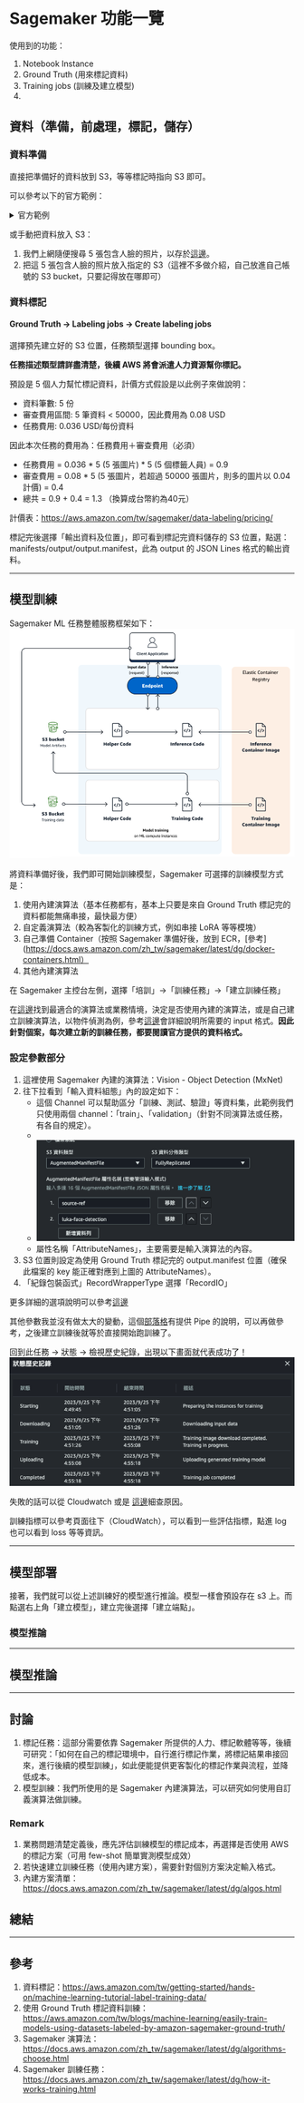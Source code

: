 # Sagemaker 功能一覽

使用到的功能：
1. Notebook Instance
2. Ground Truth (用來標記資料)
3. Training jobs (訓練及建立模型)
4. 

## 資料（準備，前處理，標記，儲存）

### 資料準備

直接把準備好的資料放到 S3，等等標記時指向 S3 即可。

可以參考以下的官方範例：
<details><summary>官方範例</summary>
建立一個 Notebook Instance（或其他可以 access 到 aws 的環境，包含local terminal、local python file 等等，只要可以 access 都可以）

以 Sagemaker Notebook Instance 為例，建立 notebook instance 後，開啟一個 .ipynb file，執行以下程式，正常執行後即把資料 download 到 S3 了。
```python
import sagemaker

sess = sagemaker.Session()
bucket = sess.default_bucket()

!aws s3 sync s3://sagemaker-sample-files/datasets/image/caltech-101/inference/ s3://{bucket}/ground-truth-demo/images/

print('Copy and paste the below link into a web browser to confirm the ten images were successfully uploaded to your bucket:')
print(f'https://s3.console.aws.amazon.com/s3/buckets/{bucket}/ground-truth-demo/images/')

print('\nWhen prompted by Sagemaker to enter the S3 location for input datasets, you can paste in the below S3 URL')

print(f's3://{bucket}/ground-truth-demo/images/')

print('\nWhen prompted by Sagemaker to Specify a new location, you can paste in the below S3 URL')

print(f's3://{bucket}/ground-truth-demo/labeled-data/')
```
</details>

或手動把資料放入 S3：
1. 我們上網隨便搜尋 5 張包含人臉的照片，以存於[這邊](../data/)。
2. 把這 5 張包含人臉的照片放入指定的 S3（這裡不多做介紹，自己放進自己帳號的 S3 bucket，只要記得放在哪即可）

### 資料標記

#### Ground Truth -> Labeling jobs -> Create labeling jobs

選擇預先建立好的 S3 位置，任務類型選擇 bounding box。

**任務描述類型請詳盡清楚，後續 AWS 將會派遣人力資源幫你標記。**

預設是 5 個人力幫忙標記資料，計價方式假設是以此例子來做說明：
- 資料筆數: 5 份
- 審查費用區間: 5 筆資料 < 50000，因此費用為 0.08 USD
- 任務費用: 0.036 USD/每份資料
  
因此本次任務的費用為：任務費用＋審查費用（必須）
- 任務費用 = 0.036 * 5 (5 張圖片) * 5 (5 個標籤人員) = 0.9
- 審查費用 = 0.08 * 5 (5 張圖片，若超過 50000 張圖片，則多的圖片以 0.04 計價) = 0.4
- 總共 = 0.9 + 0.4 = 1.3 （換算成台幣約為40元）

計價表：https://aws.amazon.com/tw/sagemaker/data-labeling/pricing/

標記完後選擇「輸出資料及位置」，即可看到標記完資料儲存的 S3 位置，點選：manifests/output/output.manifest，此為 output 的 JSON Lines 格式的輸出資料。

--- 

## 模型訓練

Sagemaker ML 任務整體服務框架如下：
![](./sagemaker_training_arch.png)


將資料準備好後，我們即可開始訓練模型，Sagemaker 可選擇的訓練模型方式是：
1. 使用內建演算法（基本任務都有，基本上只要是來自 Ground Truth 標記完的資料都能無痛串接，最快最方便）
2. 自定義演算法（較為客製化的訓練方式，例如串接 LoRA 等等模塊）
3. 自己準備 Container（按照 Sagemaker 準備好後，放到 ECR，[參考](https://docs.aws.amazon.com/zh_tw/sagemaker/latest/dg/docker-containers.html）
4. 其他內建演算法

在 Sagemaker 主控台左側，選擇「培訓」->「訓練任務」->「建立訓練任務」


在[這邊](https://docs.aws.amazon.com/zh_tw/sagemaker/latest/dg/algos.html)找到最適合的演算法或業務情境，決定是否使用內建的演算法，或是自己建立訓練演算法，以物件偵測為例，參考[這邊](https://docs.aws.amazon.com/zh_tw/sagemaker/latest/dg/object-detection.html)會詳細說明所需要的 input 格式。**因此針對個案，每次建立新的訓練任務，都要閱讀官方提供的資料格式。**

### 設定參數部分


1. 這裡使用 Sagemaker 內建的演算法：Vision - Object Detection (MxNet)
2. 往下拉看到「輸入資料組態」內的設定如下：
   - 這個 Channel 可以幫助區分「訓練、測試、驗證」等資料集，此範例我們只使用兩個 channel：「train」、「validation」（針對不同演算法或任務，有各自的規定）。
   - 
   - ![](training_jobs_setting.png)
    - 屬性名稱「AttributeNames」，主要需要是輸入演算法的內容。
3. S3 位置則設定為使用 Ground Truth 標記完的 output.manifest 位置（確保此檔案的 key 能正確對應到上圖的 AttributeNames）。
4. 「紀錄包裝函式」RecordWrapperType 選擇「RecordIO」

更多詳細的選項說明可以參考[這邊](https://docs.aws.amazon.com/zh_tw/sagemaker/latest/dg/augmented-manifest.html)


其他參數我並沒有做太大的變動，這個[部落格](https://aws.amazon.com/tw/blogs/machine-learning/accelerate-model-training-using-faster-pipe-mode-on-amazon-sagemaker/)有提供 Pipe 的說明，可以再做參考，之後建立訓練後就等於直接開始跑訓練了。

回到此任務 -> 狀態 -> 檢視歷史紀錄，出現以下畫面就代表成功了！
![](./training_complete.png)


失敗的話可以從 Cloudwatch 或是 [這邊](https://docs.aws.amazon.com/sagemaker/latest/dg/clarify-processing-job-run-troubleshooting.html)細查原因。


訓練指標可以參考頁面往下（CloudWatch），可以看到一些評估指標，點進 log 也可以看到 loss 等等資訊。

---

## 模型部署


接著，我們就可以從上述訓練好的模型進行推論。模型一樣會預設存在 s3 上。而點選右上角「建立模型」，建立完後選擇「建立端點」。



### 模型推論


---

## 模型推論

---

## 討論

1. 標記任務：這部分需要依靠 Sagemaker 所提供的人力、標記軟體等等，後續可研究：「如何在自己的標記環境中，自行進行標記作業，將標記結果串接回來，進行後續的模型訓練」，如此便能提供更客製化的標記作業與流程，並降低成本。
2. 模型訓練：我們所使用的是 Sagemaker 內建演算法，可以研究如何使用自訂義演算法做訓練。


### Remark

1. 業務問題清楚定義後，應先評估訓練模型的標記成本，再選擇是否使用 AWS 的標記方案（可用 few-shot 簡單實測模型成效）
2. 若快速建立訓練任務（使用內建方案），需要針對個別方案決定輸入格式。
3. 內建方案清單：https://docs.aws.amazon.com/zh_tw/sagemaker/latest/dg/algos.html
## 總結


---
## 參考

1. 資料標記：https://aws.amazon.com/tw/getting-started/hands-on/machine-learning-tutorial-label-training-data/
2. 使用 Ground Truth 標記資料訓練：https://aws.amazon.com/tw/blogs/machine-learning/easily-train-models-using-datasets-labeled-by-amazon-sagemaker-ground-truth/
3. Sagemaker 演算法：https://docs.aws.amazon.com/zh_tw/sagemaker/latest/dg/algorithms-choose.html
4. Sagemaker 訓練任務：https://docs.aws.amazon.com/zh_tw/sagemaker/latest/dg/how-it-works-training.html